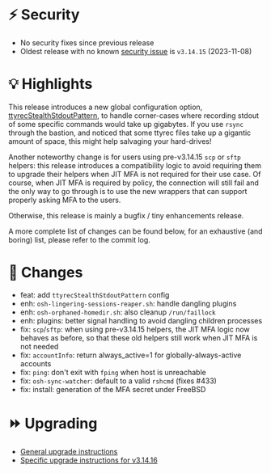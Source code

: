 # :zap: Security

- No security fixes since previous release
- Oldest release with no known [security issue](https://github.com/ovh/the-bastion/security/advisories) is `v3.14.15` (2023-11-08)

# :bulb: Highlights

This release introduces a new global configuration option, [ttyrecStealthStdoutPattern](https://ovh.github.io/the-bastion/administration/configuration/bastion_conf.html?highlight=ttyrecstealthstdoutpattern#ttyrecstealthstdoutpattern), to handle corner-cases where recording stdout of some specific commands would take up gigabytes. If you use ``rsync`` through the bastion, and noticed that some ttyrec files take up a gigantic amount of space, this might help salvaging your hard-drives!

Another noteworthy change is for users using pre-v3.14.15 ``scp`` or ``sftp`` helpers: this release introduces a compatibility logic to avoid requiring them to upgrade their helpers when JIT MFA is not required for their use case. Of course, when JIT MFA is required by policy, the connection will still fail and the only way to go through is to use the new wrappers that can support properly asking MFA to the users.

Otherwise, this release is mainly a bugfix / tiny enhancements release.

A more complete list of changes can be found below, for an exhaustive (and boring) list, please refer to the commit log.

# :pushpin: Changes

- feat: add ``ttyrecStealthStdoutPattern`` config
- enh: ``osh-lingering-sessions-reaper.sh``: handle dangling plugins
- enh: ``osh-orphaned-homedir.sh``: also cleanup ``/run/faillock``
- enh: plugins: better signal handling to avoid dangling children processes
- fix: ``scp``/``sftp``: when using pre-v3.14.15 helpers, the JIT MFA logic now behaves as before, so that these old helpers still work when JIT MFA is not needed
- fix: ``accountInfo``: return always\_active=1 for globally-always-active accounts
- fix: ``ping``: don't exit with ``fping`` when host is unreachable
- fix: ``osh-sync-watcher``: default to a valid ``rshcmd`` (fixes #433)
- fix: install: generation of the MFA secret under FreeBSD

# :fast_forward: Upgrading

- [General upgrade instructions](https://ovh.github.io/the-bastion/installation/upgrading.html)
- [Specific upgrade instructions for v3.14.16](https://ovh.github.io/the-bastion/installation/upgrading.html#v3-14-16-2024-02-20)
